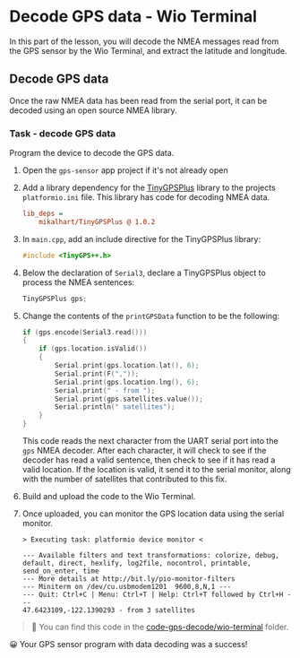 # Decode GPS data - Wio Terminal

In this part of the lesson, you will decode the NMEA messages read from the GPS sensor by the Wio Terminal, and extract the latitude and longitude.

## Decode GPS data

Once the raw NMEA data has been read from the serial port, it can be decoded using an open source NMEA library.

### Task - decode GPS data

Program the device to decode the GPS data.

1. Open the `gps-sensor` app project if it's not already open

1. Add a library dependency for the [TinyGPSPlus](https://github.com/mikalhart/TinyGPSPlus) library to the projects `platformio.ini` file. This library has code for decoding NMEA data.

    ```ini
    lib_deps =
        mikalhart/TinyGPSPlus @ 1.0.2
    ```

1. In `main.cpp`, add an include directive for the TinyGPSPlus library:

    ```cpp
    #include <TinyGPS++.h>
    ```

1. Below the declaration of `Serial3`, declare a TinyGPSPlus object to process the NMEA sentences:

    ```cpp
    TinyGPSPlus gps;
    ```

1. Change the contents of the `printGPSData` function to be the following:

    ```cpp
    if (gps.encode(Serial3.read()))
    {
        if (gps.location.isValid())
        {
            Serial.print(gps.location.lat(), 6);
            Serial.print(F(","));
            Serial.print(gps.location.lng(), 6);
            Serial.print(" - from ");
            Serial.print(gps.satellites.value());
            Serial.println(" satellites");
        }
    }
    ```

    This code reads the next character from the UART serial port into the `gps` NMEA decoder. After each character, it will check to see if the decoder has read a valid sentence, then check to see if it has read a valid location. If the location is valid, it send it to the serial monitor, along with the number of satellites that contributed to this fix.

1. Build and upload the code to the Wio Terminal.

1. Once uploaded, you can monitor the GPS location data using the serial monitor.

    ```output
    > Executing task: platformio device monitor <
    
    --- Available filters and text transformations: colorize, debug, default, direct, hexlify, log2file, nocontrol, printable, send_on_enter, time
    --- More details at http://bit.ly/pio-monitor-filters
    --- Miniterm on /dev/cu.usbmodem1201  9600,8,N,1 ---
    --- Quit: Ctrl+C | Menu: Ctrl+T | Help: Ctrl+T followed by Ctrl+H ---
    47.6423109,-122.1390293 - from 3 satellites
    ```

> 💁 You can find this code in the [code-gps-decode/wio-terminal](code-gps-decode/wio-terminal) folder.

😀 Your GPS sensor program with data decoding was a success!
